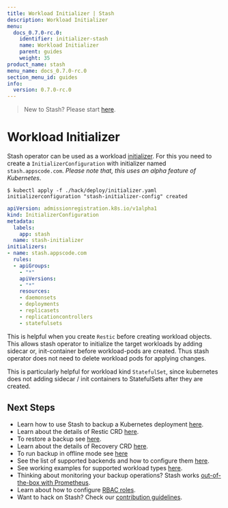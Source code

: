 ```yaml
---
title: Workload Initializer | Stash
description: Workload Initializer
menu:
  docs_0.7.0-rc.0:
    identifier: initializer-stash
    name: Workload Initializer
    parent: guides
    weight: 35
product_name: stash
menu_name: docs_0.7.0-rc.0
section_menu_id: guides
info:
  version: 0.7.0-rc.0
---
```


> New to Stash? Please start [here](/docs/0.7.0-rc.0/concepts/README).

# Workload Initializer

Stash operator can be used as a workload [initializer](https://kubernetes.io/docs/admin/extensible-admission-controllers/#initializers). For this you need to create a `InitializerConfiguration` with initializer named `stash.appscode.com`. _Please note that, this uses an alpha feature of Kubernetes_.

```console
$ kubectl apply -f ./hack/deploy/initializer.yaml
initializerconfiguration "stash-initializer-config" created
```

```yaml
apiVersion: admissionregistration.k8s.io/v1alpha1
kind: InitializerConfiguration
metadata:
  labels:
    app: stash
  name: stash-initializer
initializers:
- name: stash.appscode.com
  rules:
  - apiGroups:
    - "*"
    apiVersions:
    - "*"
    resources:
    - daemonsets
    - deployments
    - replicasets
    - replicationcontrollers
    - statefulsets
```

This is helpful when you create `Restic` before creating workload objects. This allows stash operator to initialize the target workloads by adding sidecar or, init-container before workload-pods are created. Thus stash operator does not need to delete workload pods for applying changes.

This is particularly helpful for workload kind `StatefulSet`, since kubernetes does not adding sidecar / init containers to StatefulSets after they are created.

## Next Steps

- Learn how to use Stash to backup a Kubernetes deployment [here](/docs/0.7.0-rc.0/guides/backup).
- Learn about the details of Restic CRD [here](/docs/0.7.0-rc.0/concepts/crds/restic).
- To restore a backup see [here](/docs/0.7.0-rc.0/guides/restore).
- Learn about the details of Recovery CRD [here](/docs/0.7.0-rc.0/concepts/crds/recovery).
- To run backup in offline mode see [here](/docs/0.7.0-rc.0/guides/offline_backup)
- See the list of supported backends and how to configure them [here](/docs/0.7.0-rc.0/guides/backends).
- See working examples for supported workload types [here](/docs/0.7.0-rc.0/guides/workloads).
- Thinking about monitoring your backup operations? Stash works [out-of-the-box with Prometheus](/docs/0.7.0-rc.0/guides/monitoring).
- Learn about how to configure [RBAC roles](/docs/0.7.0-rc.0/guides/rbac).
- Want to hack on Stash? Check our [contribution guidelines](/docs/0.7.0-rc.0/CONTRIBUTING).
